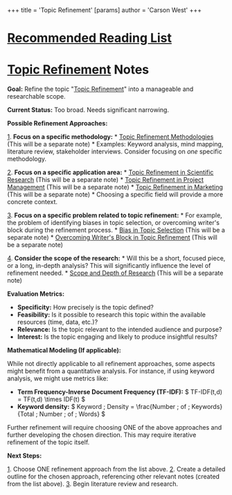 +++
 title = 'Topic Refinement'
[params]
	author = 'Carson West'
+++
# [Recommended Reading List](./../recommended-reading-list/)
# [Topic Refinement](./../topic-refinement/) Notes

**Goal:**  Refine the topic "[Topic Refinement](./../topic-refinement/)" into a manageable and researchable scope.

**Current Status:**  Too broad.  Needs significant narrowing.

**Possible Refinement Approaches:**

[1](./../1/). **Focus on a specific methodology:**
    * [Topic Refinement Methodologies](./../topic-refinement-methodologies/)  (This will be a separate note)
    *  Examples:  Keyword analysis, mind mapping, literature review, stakeholder interviews.  Consider focusing on *one* specific methodology.

[2](./../2/). **Focus on a specific application area:**
    * [Topic Refinement in Scientific Research](./../topic-refinement-in-scientific-research/) (This will be a separate note)
    * [Topic Refinement in Project Management](./../topic-refinement-in-project-management/) (This will be a separate note)
    * [Topic Refinement in Marketing](./../topic-refinement-in-marketing/) (This will be a separate note)
    * Choosing a specific field will provide a more concrete context.


[3](./../3/). **Focus on a specific problem related to topic refinement:**
    * For example,  the problem of identifying biases in topic selection, or overcoming writer's block during the refinement process.
    * [Bias in Topic Selection](./../bias-in-topic-selection/) (This will be a separate note)
    * [Overcoming Writer's Block in Topic Refinement](./../overcoming-writers-block-in-topic-refinement/) (This will be a separate note)


[4](./../4/). **Consider the scope of the research:**
    * Will this be a short, focused piece, or a long, in-depth analysis?  This will significantly influence the level of refinement needed.
    * [Scope and Depth of Research](./../scope-and-depth-of-research/) (This will be a separate note)


**Evaluation Metrics:**

* **Specificity:**  How precisely is the topic defined?
* **Feasibility:**  Is it possible to research this topic within the available resources (time, data, etc.)?
* **Relevance:**  Is the topic relevant to the intended audience and purpose?
* **Interest:**  Is the topic engaging and likely to produce insightful results?


**Mathematical Modeling (If applicable):**

While not directly applicable to all refinement approaches, some aspects might benefit from a quantitative analysis.  For instance, if using keyword analysis, we might use metrics like:

* **Term Frequency-Inverse Document Frequency (TF-IDF):**  $ TF-IDF(t,d) = TF(t,d) \times IDF(t) $ 
* **Keyword density:**  $ Keyword \; Density = \frac{Number \; of \; Keywords}{Total \; Number \; of \; Words} $ 


Further refinement will require choosing ONE of the above approaches and further developing the chosen direction.  This may require iterative refinement of the topic itself.


**Next Steps:**

[1](./../1/). Choose ONE refinement approach from the list above.
[2](./../2/). Create a detailed outline for the chosen approach, referencing other relevant notes (created from the list above).
[3](./../3/). Begin literature review and research.

